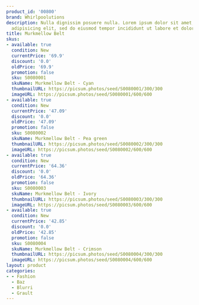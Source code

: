```yaml
---
product_id: '00800'
brand: Whirlpoolutions
description: Nulla dignissim posuere nulla. Lorem ipsum dolor sit amet, consectetur
  adipisicing elit, sed do eiusmod tempor incididunt ut labore et dolore magna aliqua.
title: Murkmellow Belt
skus:
- available: true
  condition: New
  currentPrice: '69.9'
  discount: '0.0'
  oldPrice: '69.9'
  promotion: false
  sku: S0080001
  skuName: Murkmellow Belt - Cyan
  thumbnailURL: https://picsum.photos/seed/S0080001/300/300
  imageURL: https://picsum.photos/seed/S0080001/600/600
- available: true
  condition: New
  currentPrice: '47.09'
  discount: '0.0'
  oldPrice: '47.09'
  promotion: false
  sku: S0080002
  skuName: Murkmellow Belt - Pea green
  thumbnailURL: https://picsum.photos/seed/S0080002/300/300
  imageURL: https://picsum.photos/seed/S0080002/600/600
- available: true
  condition: New
  currentPrice: '64.36'
  discount: '0.0'
  oldPrice: '64.36'
  promotion: false
  sku: S0080003
  skuName: Murkmellow Belt - Ivory
  thumbnailURL: https://picsum.photos/seed/S0080003/300/300
  imageURL: https://picsum.photos/seed/S0080003/600/600
- available: true
  condition: New
  currentPrice: '42.85'
  discount: '0.0'
  oldPrice: '42.85'
  promotion: false
  sku: S0080004
  skuName: Murkmellow Belt - Crimson
  thumbnailURL: https://picsum.photos/seed/S0080004/300/300
  imageURL: https://picsum.photos/seed/S0080004/600/600
layout: product
categories:
- - Fashion
  - Baz
  - Blurri
  - Grault
---
```

